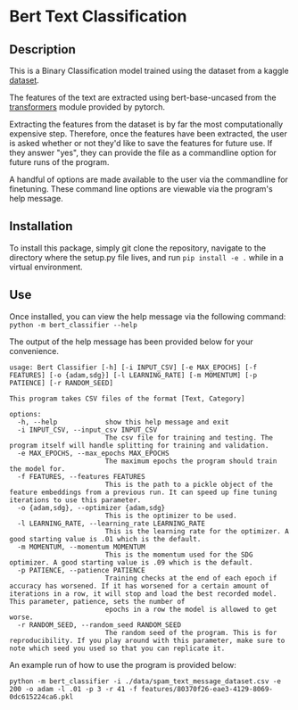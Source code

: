 # Bert Text Classification

## Description
This is a Binary Classification model trained using the dataset from a kaggle [dataset](https://www.kaggle.com/datasets/uciml/sms-spam-collection-dataset).

The features of the text are extracted using bert-base-uncased from the [transformers](https://pytorch.org/hub/huggingface_pytorch-transformers/) module provided by pytorch.

Extracting the features from the dataset is by far the most computationally expensive step. Therefore, once the features have been extracted, the user is asked whether or not they'd like to save the features for future use. If they answer "yes", they can provide the file as a commandline option for future runs of the program.

A handful of options are made available to the user via the commandline for finetuning. These command line options are viewable via the program's help message.

## Installation
To install this package, simply git clone the repository, navigate to the directory where the setup.py file lives, and run `pip install -e .` while in a virtual environment.

## Use
Once installed, you can view the help message via the following command: `python -m bert_classifier --help`

The output of the help message has been provided below for your convenience.

```
usage: Bert Classifier [-h] [-i INPUT_CSV] [-e MAX_EPOCHS] [-f FEATURES] [-o {adam,sdg}] [-l LEARNING_RATE] [-m MOMENTUM] [-p PATIENCE] [-r RANDOM_SEED]

This program takes CSV files of the format [Text, Category]

options:
  -h, --help            show this help message and exit
  -i INPUT_CSV, --input_csv INPUT_CSV
                        The csv file for training and testing. The program itself will handle splitting for training and validation.
  -e MAX_EPOCHS, --max_epochs MAX_EPOCHS
                        The maximum epochs the program should train the model for.
  -f FEATURES, --features FEATURES
                        This is the path to a pickle object of the feature embeddings from a previous run. It can speed up fine tuning iterations to use this parameter.
  -o {adam,sdg}, --optimizer {adam,sdg}
                        This is the optimizer to be used.
  -l LEARNING_RATE, --learning_rate LEARNING_RATE
                        This is the learning rate for the optimizer. A good starting value is .01 which is the default.
  -m MOMENTUM, --momentum MOMENTUM
                        This is the momentum used for the SDG optimizer. A good starting value is .09 which is the default.
  -p PATIENCE, --patience PATIENCE
                        Training checks at the end of each epoch if accuracy has worsened. If it has worsened for a certain amount of iterations in a row, it will stop and load the best recorded model. This parameter, patience, sets the number of
                        epochs in a row the model is allowed to get worse.
  -r RANDOM_SEED, --random_seed RANDOM_SEED
                        The random seed of the program. This is for reproducibility. If you play around with this parameter, make sure to note which seed you used so that you can replicate it.
```

An example run of how to use the program is provided below:

`python -m bert_classifier -i ./data/spam_text_message_dataset.csv -e 200 -o adam -l .01 -p 3 -r 41 -f features/80370f26-eae3-4129-8069-0dc615224ca6.pkl`
